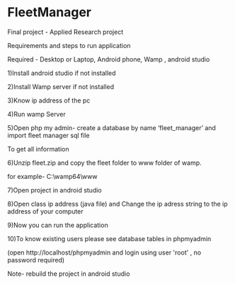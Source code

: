 # FleetManager
Final project - Applied Research project

Requirements and steps to run application

Required - Desktop or Laptop, Android phone, Wamp , android studio

1)Install android studio if not installed

2)Install Wamp server if not installed

3)Know ip address of the pc

4)Run wamp Server 

5)Open php my admin- create a database by name ‘fleet_manager’ and import fleet manager sql file

 To get all information
 
6)Unzip fleet.zip and copy the fleet folder to www folder of wamp.

for example- C:\wamp64\www

7)Open project in android studio

8)Open class ip address (java file) and Change the ip adress string to the ip address of your computer

9)Now you can run the application

10)To know existing users please see database tables in phpmyadmin

(open http://localhost/phpmyadmin and login using user 'root' , no password required)

Note- rebuild the project in android studio

